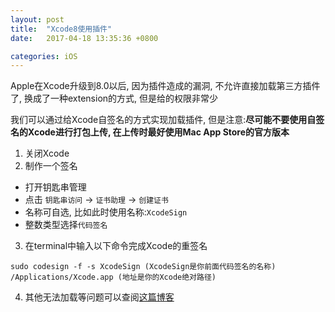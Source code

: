 ```yaml
--- 
layout: post 
title:  "Xcode8使用插件"
date:   2017-04-18 13:35:36 +0800

categories: iOS
---
```


Apple在Xcode升级到8.0以后, 因为插件造成的漏洞, 不允许直接加载第三方插件了, 换成了一种extension的方式, 但是给的权限非常少

我们可以通过给Xcode自签名的方式实现加载插件, 但是注意:**尽可能不要使用自签名的Xcode进行打包上传, 在上传时最好使用Mac App Store的官方版本**


1. 关闭Xcode
2. 制作一个签名
- 打开钥匙串管理
- 点击 `钥匙串访问` -> `证书助理` -> `创建证书`
- 名称可自选, 比如此时使用名称:`XcodeSign`
- 整数类型选择`代码签名`
3. 在terminal中输入以下命令完成Xcode的重签名

```
sudo codesign -f -s XcodeSign (XcodeSign是你前面代码签名的名称) /Applications/Xcode.app (地址是你的Xcode绝对路径)
```

4. 其他无法加载等问题可以查阅[这篇博客](http://kk233.github.io/ios/2015/12/03/Xcode-plugin-skip-reload.html)
